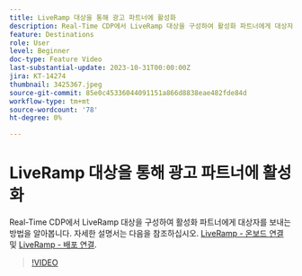 ```yaml
---
title: LiveRamp 대상을 통해 광고 파트너에 활성화
description: Real-Time CDP에서 LiveRamp 대상을 구성하여 활성화 파트너에게 대상자를 보내는 방법을 알아봅니다.
feature: Destinations
role: User
level: Beginner
doc-type: Feature Video
last-substantial-update: 2023-10-31T00:00:00Z
jira: KT-14274
thumbnail: 3425367.jpeg
source-git-commit: 85e0c45336044091151a866d8838eae482fde84d
workflow-type: tm+mt
source-wordcount: '78'
ht-degree: 0%

---
```



# LiveRamp 대상을 통해 광고 파트너에 활성화

Real-Time CDP에서 LiveRamp 대상을 구성하여 활성화 파트너에게 대상자를 보내는 방법을 알아봅니다. 자세한 설명서는 다음을 참조하십시오. [LiveRamp - 온보드 연결](https://experienceleague.adobe.com/docs/experience-platform/destinations/catalog/advertising/liveramp-onboarding.html) 및 [LiveRamp - 배포 연결](https://experienceleague.adobe.com/docs/experience-platform/destinations/catalog/advertising/liveramp-distribution.html).

>[!VIDEO](https://video.tv.adobe.com/v/3425367/?learn=on)

